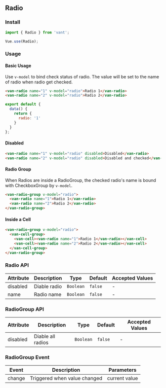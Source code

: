 ## Radio

### Install
``` javascript
import { Radio } from 'vant';

Vue.use(Radio);
```

### Usage

#### Basic Usage
Use `v-model` to bind check status of radio. The value will be set to the name of radio when radio get checked.

```html
<van-radio name="1" v-model="radio">Radio 1</van-radio>
<van-radio name="2" v-model="radio">Radio 2</van-radio>
```

```javascript
export default {
  data() {
    return {
      radio: '1'
    }
  }
};
```

#### Disabled

```html
<van-radio name="1" v-model="radio" disabled>Disabled</van-radio>
<van-radio name="2" v-model="radio" disabled>Disabled and checked</van-radio>
```


#### Radio Group
When Radios are inside a RadioGroup, the checked radio's name is bound with CheckboxGroup by `v-model`.

```html
<van-radio-group v-model="radio">
  <van-radio name="1">Radio 1</van-radio>
  <van-radio name="2">Radio 2</van-radio>
</van-radio-group>
```

#### Inside a Cell

```html
<van-radio-group v-model="radio">
  <van-cell-group>
    <van-cell><van-radio name="1">Radio 1</van-radio></van-cell>
    <van-cell><van-radio name="2">Radio 2</van-radio></van-cell>
  </van-cell-group>
</van-radio-group>
```

### Radio API

| Attribute | Description | Type | Default | Accepted Values |
|-----------|-----------|-----------|-------------|-------------|
| disabled | Diable radio | `Boolean` | `false` | - |
| name | Radio name | `Boolean` | `false` | - |

### RadioGroup API

| Attribute | Description | Type | Default | Accepted Values |
|-----------|-----------|-----------|-------------|-------------|
| disabled | Diable all radios | `Boolean` | `false` | - |

### RadioGroup Event

| Event | Description | Parameters |
|-----------|-----------|-----------|
| change | Triggered when value changed | current value |
